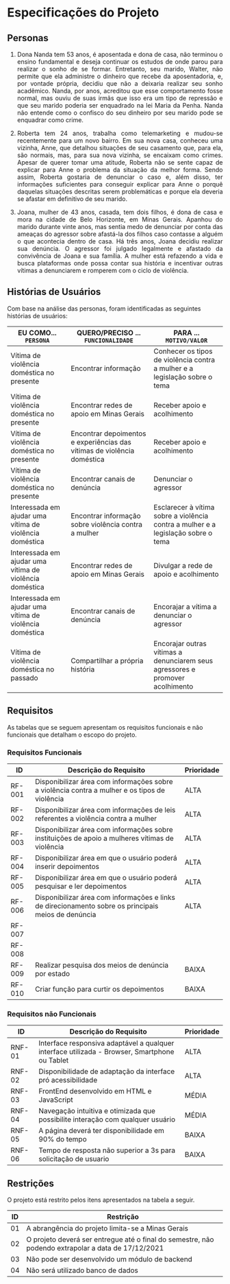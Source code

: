 # Especificações do Projeto

## Personas

<div align="justify"> 

1. Dona Nanda tem 53 anos, é aposentada e dona de casa, não terminou o ensino fundamental e deseja continuar os estudos de onde parou para realizar o sonho de se formar. Entretanto, seu marido, Walter, não permite que ela administre o dinheiro que recebe da aposentadoria, e, por vontade própria, decidiu que não a deixaria realizar seu sonho acadêmico. Nanda, por anos, acreditou que esse comportamento fosse normal, mas ouviu de suas irmãs que isso era um tipo de repressão e que seu marido poderia ser enquadrado na lei Maria da Penha. Nanda não entende como o confisco do seu dinheiro por seu marido pode se enquadrar como crime.

2. Roberta tem 24 anos, trabalha como telemarketing e mudou-se recentemente para um novo bairro. Em sua nova casa, conheceu uma vizinha, Anne, que detalhou situações de seu casamento que, para ela, são normais, mas, para sua nova vizinha, se encaixam como crimes. Apesar de querer tomar uma atitude, Roberta não se sente capaz de explicar para Anne o problema da situação da melhor forma. Sendo assim, Roberta gostaria de denunciar o caso e, além disso, ter informações suficientes para conseguir explicar para Anne o porquê daquelas situações descritas serem problemáticas e porque ela deveria se afastar em definitivo de seu marido.

3. Joana, mulher de 43 anos, casada, tem dois filhos, é dona de casa e mora na cidade de Belo Horizonte, em Minas Gerais. Apanhou do marido durante vinte anos, mas sentia medo de denunciar por conta das ameaças do agressor sobre afastá-la dos filhos caso contasse a alguém o que acontecia dentro de casa. Há três anos, Joana decidiu realizar sua denúncia. O agressor foi julgado legalmente e afastado da convivência de Joana e sua família. A mulher está refazendo a vida e busca plataformas onde possa contar sua história e incentivar outras vítimas a denunciarem e romperem com o ciclo de violência.
  
</div>

## Histórias de Usuários

Com base na análise das personas, foram identificadas as seguintes histórias de usuários:

| EU COMO... `PERSONA`          | QUERO/PRECISO ... `FUNCIONALIDADE` | PARA ... `MOTIVO/VALOR`        |
|-------------------------------|------------------------------------|--------------------------------|
|Vítima de violência doméstica no presente | Encontrar informação | Conhecer os tipos de violência contra a mulher e a legislação sobre o tema|
|Vítima de violência doméstica no presente | Encontrar redes de apoio em Minas Gerais | Receber apoio e acolhimento|
|Vítima de violência doméstica no presente | Encontrar depoimentos e experiências das vítimas de violência doméstica | Receber apoio e acolhimento|
|Vítima de violência doméstica no presente | Encontrar canais de denúncia | Denunciar o agressor|
|Interessada em ajudar uma vítima de violência doméstica | Encontrar informação sobre violência contra a mulher | Esclarecer à vítima sobre a violência contra a mulher e a legislação sobre o tema|
|Interessada em ajudar uma vítima de violência doméstica | Encontrar redes de apoio em Minas Gerais | Divulgar a rede de apoio e acolhimento|
|Interessada em ajudar uma vítima de violência doméstica | Encontrar canais de denúncia | Encorajar a vítima a denunciar o agressor|
|Vítima de violência doméstica no passado | Compartilhar a própria história | Encorajar outras vítimas a denunciarem seus agressores e promover acolhimento |

## Requisitos

As tabelas que se seguem apresentam os requisitos funcionais e não funcionais que detalham o escopo do projeto.

### Requisitos Funcionais

|ID    | Descrição do Requisito  | Prioridade |
|------|-----------------------------------------|----|
|RF-001| Disponibilizar área com informações sobre a violência contra a mulher e os tipos de violência | ALTA | 
|RF-002| Disponibilizar área com informações de leis referentes a violência contra a mulher | ALTA |
|RF-003| Disponibilizar área com informações sobre instituições de apoio a mulheres vítimas de violência | ALTA |
|RF-004| Disponibilizar área em que o usuário poderá inserir depoimentos | ALTA |
|RF-005| Disponibilizar área em que o usuário poderá pesquisar e ler depoimentos | ALTA |
|RF-006| Disponibilizar área com informações e links de direcionamento sobre os principais meios de denúncia | ALTA |
|RF-007| 
|RF-008|
|RF-009| Realizar pesquisa dos meios de denúncia por estado | BAIXA|
|RF-010| Criar função para curtir os depoimentos | BAIXA |




### Requisitos não Funcionais
|ID    | Descrição do Requisito  |Prioridade |
|------|-----------------------------------------|----|
|RNF-01| Interface responsiva adaptável a qualquer interface utilizada - Browser, Smartphone ou Tablet | ALTA | 
|RNF-02| Disponibilidade de adaptação da interface pró acessibilidade | ALTA | 
|RNF-03| FrontEnd desenvolvido em HTML e JavaScript | MÉDIA | 
|RNF-04| Navegação intuitiva e otimizada que possibilite interação com qualquer usuário | MÉDIA | 
|RNF-05| A página deverá ter disponibilidade em 90% do tempo | BAIXA | 
|RNF-06| Tempo de resposta não superior a 3s para solicitação de usuario | BAIXA |

## Restrições

O projeto está restrito pelos itens apresentados na tabela a seguir.

|ID| Restrição                                             |
|--|-------------------------------------------------------|
|01| A abrangência do projeto limita-se a Minas Gerais |
|02| O projeto deverá ser entregue até o final do semestre, não podendo extrapolar a data de 17/12/2021 |
|03| Não pode ser desenvolvido um módulo de backend        |
|04| Não será utilizado banco de dados|
